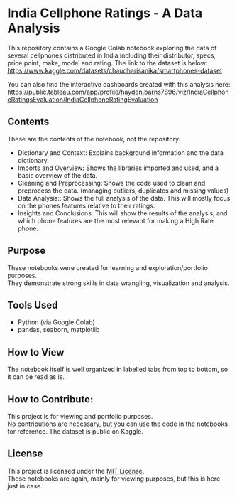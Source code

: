 # India Cellphone Ratings - A Data Analysis

This repository contains a Google Colab notebook exploring the data of several cellphones distributed in India including their distributor, specs, price point, make, model and rating. 
The link to the dataset is below:  
https://www.kaggle.com/datasets/chaudharisanika/smartphones-dataset

You can also find the interactive dashboards created with this analysis here:  
https://public.tableau.com/app/profile/hayden.barns7896/viz/IndiaCellphoneRatingsEvaluation/IndiaCellphoneRatingEvaluation

## Contents  

These are the contents of the notebook, not the repository.

- Dictionary and Context: Explains background information and the data dictionary.
- Imports and Overview: Shows the libraries imported and used, and a basic overview of the data.
- Cleaning and Preprocessing: Shows the code used to clean and preprocess the data. (managing outliers, duplicates and missing values)
- Data Analysis:: Shows the full analysis of the data. This will mostly focus on the phones features relative to their ratings.
- Insights and Conclusions: This will show the results of the analysis, and which phone features are the most relevant for making a High Rate phone.

## Purpose

These notebooks were created for learning and exploration/portfolio purposes.  
They demonstrate strong skills in data wrangling, visualization and analysis.

## Tools Used

- Python (via Google Colab)
- pandas, seaborn, matplotlib

## How to View

The notebook itself is well organized in labelled tabs from top to bottom, so it can be read as is.  

## How to Contribute:

This project is for viewing and portfolio purposes.  
No contributions are necessary, but you can use the code in the notebooks for reference. The dataset is public on Kaggle.

## License

This project is licensed under the [MIT License](LICENSE).  
These notebooks are again, mainly for viewing purposes, but this is here just in case.
